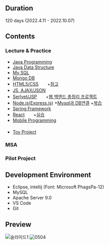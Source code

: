 ## Duration
120 days (2022.4.11 - 2022.10.07) 

<!--## Introduction
This is an android application for audience who likes to watch movies in theaters.
1. It shows box office ranking of korea independent and commercial films.
2. It shows theaters around your current location.
3. You can review the movie theater.
4. You can check other people's reviews and manage own reviews.-->

## Contents
### Lecture & Practice
- [Java Programming](https://github.com/Knowsoeun/POSCO_ICT/tree/main/JAVA%20Programming)
- [Java Data Structure](https://github.com/Knowsoeun/POSCO_ICT/tree/main/JAVA%20Data%20Structure)
- [My SQL](https://github.com/Knowsoeun/POSCO_ICT/tree/main/MySQL)
- [Mongo DB](https://github.com/Knowsoeun/POSCO_ICT/tree/main/MogoDB)
- [HTML5/CSS](https://github.com/Knowsoeun/POSCO_ICT/tree/main/HTML5%2C%20CSS)　　+[참고](https://github.com/Knowsoeun/POSCO_ICT/blob/main/JavaScript(AZAX%2C%20JSON)/%EC%9D%B4%EB%A1%A0%20%EC%A0%95%EB%A6%AC.md)
- [JS, AJAX/JSON](https://github.com/Knowsoeun/POSCO_ICT/tree/main/JavaScript(AZAX%2C%20JSON))　  
- [Serlvet/JSP](https://github.com/Knowsoeun/POSCO_ICT/tree/main/Serlvet%2C%20JSP)　　+[웹 백앤드 총정리 프로젝트](https://github.com/Knowsoeun/POSCO_ICT/tree/main/Serlvet%2C%20JSP/%EC%9B%B9_%EB%B0%B1%EC%95%A4%EB%93%9C)
- [Node.js(Express.js)](https://github.com/Knowsoeun/POSCO_ICT/tree/main/Node.js(Express.js)) +[Mysql과 DB연결](https://github.com/Knowsoeun/POSCO_ICT/blob/main/Node.js(Express.js)/Mysql_DB%EA%B8%B0%EB%B3%B8.sql)  +[복습](https://github.com/Knowsoeun/POSCO_ICT/tree/main/Node.js(Express.js)/Node.js_Express%EB%B3%B5%EC%8A%B5)   
- [Spring Framework]()
- [React](https://github.com/Knowsoeun/POSCO_ICT/tree/main/React)　　+[실습](https://github.com/Knowsoeun/React_)
- [Mobile Programming]()  
　
- [Toy Project](https://github.com/Knowsoeun/POSCO_ICT/tree/main/%EC%8A%A4%ED%84%B0%EB%94%94)

### MSA  
### Pilot Project  

## Development Environment
- Eclipse, intellij (Font: Microsoft PhagsPa-12)
- MySQL
- Apache Server 9.0
- VS Code
- Git
## Preview
![슬라이드1](https://user-images.githubusercontent.com/63652571/168503155-0c3979d3-11b6-448b-a38f-283413b2608f.JPG)
![0504](https://user-images.githubusercontent.com/63652571/168500865-2bd0f5a7-b09e-44a4-8eb9-9f144c5e5fa8.jpg)


<!--## Application Version
- minSdkVersion : 15
- targetSdkVersion : 26-->

<!--## APIs
- open API of Korean Film Council (homepage : https://www.kobis.or.kr/kobisopenapi/homepg/main/main.do) <br />
If you want to get box office ranking, sign up to this homepage and get own key. <br />
- open API of NAVER (homepage : https://developers.naver.com/main/) <br />
If you want to get Movie Poster, sign up to this homepage and get own key. <br />
- google map <br />
If you want to get locations of theaters, sign up to google cloud platform and get own key.

## Database table information
database table backup file is in /server/backup.sql <br />
mysql -u [account] -p [database] < backup.sql

## screenshot
<img src="/images/Screenshot_1.png" width="180px" height="320px" title="Login" alt="Login"></img>
<img src="/images/Screenshot_2.png" width="180px" height="320px" title="SignUp" alt="SignUp"></img>
<img src="/images/Screenshot_3.png" width="180px" height="320px" title="CommertialMovie" alt="CommertialMovie"></img>
<img src="/images/Screenshot_4.png" width="180px" height="320px" title="IndependentMovie" alt="IndependentMovie"></img>
<img src="/images/Screenshot_5.png" width="180px" height="320px" title="Theater" alt="Theater"></img>
<img src="/images/Screenshot_6.png" width="180px" height="320px" title="Review" alt="Review"></img>
<img src="/images/Screenshot_7.png" width="180px" height="320px" title="myReview" alt="myReview"></img>

## Final Presentation PPT
<img src="/images/finalPT_1.png" width="360px" height="270px" title="finalPPT" alt="finalPPT"></img>
<img src="/images/finalPT_2.png" width="360px" height="270px" title="finalPPT" alt="finalPPT"></img>
<img src="/images/finalPT_3.png" width="360px" height="270px" title="finalPPT" alt="finalPPT"></img>
<img src="/images/finalPT_4.png" width="360px" height="270px" title="finalPPT" alt="finalPPT"></img>
<img src="/images/finalPT_5.png" width="360px" height="270px" title="finalPPT" alt="finalPPT"></img>

## License
MoveItMovie is released under the MIT License. http://www.opensource.org/licenses/mit-license -->
